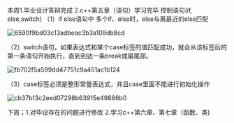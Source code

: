 本周1.毕业设计答辩完成
2.c++第五章（语句）学习完毕
   控制语句(if, else,switch)
（1）if else语句中 多个if、else时，else与离最近的else匹配

![6590f9bd03c13adbeac3b3a109db8cd](https://github.com/user-attachments/assets/b9a75762-e58d-477f-af1c-c54d745d13bc)

（2）switch语句，如果表达式和某个case标签的值匹配成功，就会从该标签后的第一条语句开始执行，直到到达一条break或最尾部。

![fb702f5a599dd47751c9a451ac1b124](https://github.com/user-attachments/assets/59628458-b300-43b3-87af-7d7c34c015ad)

（3）case标签必须是整形常量表达式，并且case里面不能进行初始化操作

![cb37b13c2eed07298b63915e49886b0](https://github.com/user-attachments/assets/abb89734-0403-4c4e-95cb-e9c7628078f7)

下周；1.对毕设存在的问题进行修改
 2.学习c++第六章、第七章（函数、类)


